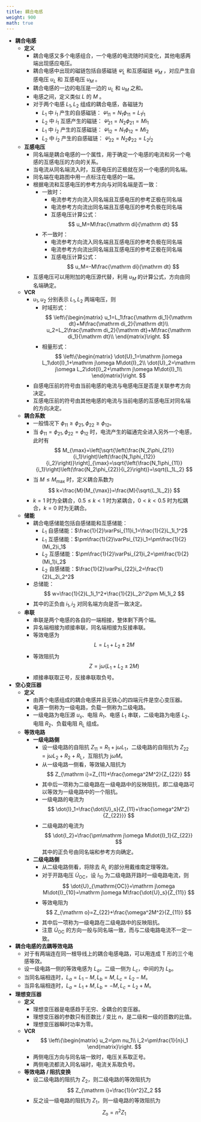 ```yaml
---
title: 耦合电感
weight: 900
math: true
---
```


- **耦合电感**
    - **定义**
        - 耦合电感又多个电感组合，一个电感的电流随时间变化，其他电感两端出现感应电压。
        - 耦合电感中出现的磁链包括自感磁链 $\varPsi_{L}$ 和互感磁链 $\varPsi_M$ ，对应产生自感电压 $u_L$ 和 互感电压 $u_M$ 。
        - 耦合电感的一边的电压是一边的 $u_L$ 和 $u_M$ 之和。
        - 电感之间，定义类似 $L$ 的 $M$ 。
        - 对于两个电感 $L_1,L_2$ 组成的耦合电感，各磁链为
            - $L_1$ 中 $i_1$ 产生的自感磁链： $\varPsi_{11}=N_1\phi_{11}=L_1i_1$
            - $L_2$ 中 $i_1$ 互感产生的磁链： $\varPsi_{21}=N_2\phi_{21}=Mi_1$
            - $L_1$ 中 $i_2$ 产生的互感磁链： $\varPsi_{12}=N_1\phi_{12}=Mi_2$
            - $L_2$ 中 $i_2$ 产生的自感磁链： $\varPsi_{22}=N_2\phi_{22}=L_2i_2$
    - **互感电压**
        - 同名端是耦合电感的一个属性，用于确定一个电感的电流和另一个电感的互感电压的方向的关系。
        - 当电流从同名端流入时，互感电压的正极就在另一个电感的同名端。
        - 同名端在电路图中用一点标注在电感的一端。
        - 根据电流和互感电压的参考方向与对同名端是否一致：
            - 一致时：
                - 电流参考方向流入同名端且互感电压的参考正极在同名端
                - 电流参考方向流出同名端且互感电压的参考负极在同名端
                - 互感电压计算公式：
                  $$
                  u_M=M\frac{\mathrm di}{\mathrm dt}
                  $$
            - 不一致时：
                - 电流参考方向流入同名端且互感电压的参考负极在同名端
                - 电流参考方向流出同名端且互感电压的参考正极在同名端
                - 互感电压计算公式：
                  $$
                  u_M=-M\frac{\mathrm di}{\mathrm dt}
                  $$
        - 互感电压可以用附加的电压源代替，利用 $u_M$ 的计算公式，方向由同名端确定。
    - **VCR**
        - $u_1,u_2$ 分别表示 $L_1,L_2$ 两端电压，则
            - 时域形式：
              $$
              \left\{\begin{matrix}
              u_1=L_1\frac{\mathrm di_1}{\mathrm dt}+M\frac{\mathrm di_2}{\mathrm dt}\\
              u_2=L_2\frac{\mathrm di_2}{\mathrm dt}+M\frac{\mathrm di_1}{\mathrm dt}\\
              \end{matrix}\right.
              $$
            - 相量形式：
              $$
              \left\{\begin{matrix}
              \dot{U}_1=\mathrm j\omega L_1\dot{I}_1+\mathrm j\omega M\dot{I}_2\\
              \dot{U}_2=\mathrm j\omega L_2\dot{I}_2+\mathrm j\omega M\dot{I}_1\\
              \end{matrix}\right.
              $$
        - 自感电压前的符号由当前电感的电流与电感电压是否是关联参考方向决定。
        - 互感电压前的符号由其他电感的电流与当前电感的互感电压对同名端的方向决定。
    - **耦合系数**
        - 一般情况下 $\phi_{11}\ge\phi_{21},\phi_{22}\ge\phi_{12}$。
        - 当 $\phi_{11}=\phi_{21},\phi_{22}=\phi_{12}$ 时，电流产生的磁通完全进入另外一个电感，此时有
          $$
          M_{\max}=\left[\sqrt{\left(\frac{N_2\phi_{21}}{i_1}\right)\left(\frac{N_1\phi_{12}}{i_2}\right)}\right]_{\max}=\sqrt{\left(\frac{N_1\phi_{11}}{i_1}\right)\left(\frac{N_2\phi_{22}}{i_2}\right)}=\sqrt{L_1L_2}
          $$
        - 当 $M\le M_{\max}$ 时，定义耦合系数为
          $$
          k=\frac{M}{M_{\max}}=\frac{M}{\sqrt{L_1L_2}}
          $$
        - $k=1$ 时为全耦合，$0.5\le k<1$ 时为紧耦合，$0<k<0.5$ 时为松耦合，$k=0$ 时为无耦合。
    - **储能**
        - 耦合电感储能包括自感储能和互感储能：
            - $L_1$ 自感储能：$\frac{1}{2}\varPsi_{11}i_1=\frac{1}{2}L_1i_1^2$
            - $L_1$ 互感储能：$\pm\frac{1}{2}\varPsi_{12}i_1=\pm\frac{1}{2}(Mi_2)i_1$
            - $L_2$ 互感储能：$\pm\frac{1}{2}\varPsi_{21}i_2=\pm\frac{1}{2}(Mi_1)i_2$
            - $L_2$ 自感储能：$\frac{1}{2}\varPsi_{22}i_2=\frac{1}{2}L_2i_2^2$
        - 总储能：
          $$
          w=\frac{1}{2}L_1i_1^2+\frac{1}{2}L_2i^2\pm Mi_1i_2
          $$
        - 其中的正负由 $i_1,i_2$ 对同名端方向是否一致决定。
    - **串联**
        - 串联是两个电感的各自的一端相接，整体剩下两个端。
        - 异名端相接为顺接串联，同名端相接为反接串联。
        - 等效电感为
          $$
          L=L_1+L_2\pm 2M
          $$
        - 等效阻抗为
          $$
          Z=\mathrm j\omega(L_1+L_2\pm 2M)
          $$
        - 顺接串联取正号，反接串联取负号。
- **空心变压器**
    - **定义**
        - 由两个电感组成的耦合电感并且无铁心的四端元件是空心变压器。
        - 电源一侧称为一级电路，负载一侧称为二级电路。
        - 一级电路为电压源 $u_s$、电阻 $R_1$、电感 $L_1$ 串联，二级电路为电感 $L_2$、电阻 $R_2$、负载电阻 $R_{\mathrm L}$ 组成。
    - **等效电路**
        - **一级电路侧**
            - 设一级电路的自阻抗 $Z_{11}=R_1+\mathrm j\omega L_1$，二级电路的自阻抗为 $Z_{22}=\mathrm j\omega L_2+R_2+R_{\mathrm L}$，互阻抗为 $\mathrm j\omega M$。
            - 从一级电路一侧看，等效输入阻抗为
              $$
              Z_{\mathrm i}=Z_{11}+\frac{\omega^2M^2}{Z_{22}}
              $$
            - 其中后一项称为二级电路在一级电路中的反映阻抗，即二级电路可以等效为一级电路中的一个阻抗。
            - 一级电路的电流为
              $$
              \dot{I}_1=\frac{\dot{U}_s}{Z_{11}+\frac{\omega^2M^2}{Z_{22}}}
              $$
            - 二级电路的电流为
              $$
              \dot{I_2}=\frac{\pm\mathrm j\omega M\dot{I}_1}{Z_{22}}
              $$
              其中的正负号由同名端和参考方向确定。
        - **二级电路侧**
            - 从二级电路侧看，将除去 $R_{\mathrm L}$ 的部分用戴维南定理等效。
            - 对于开路电压 $\dot{U}_{\mathrm{OC}}$，设 $I_{10}$ 为二级电路开路时一级电路电流，则
              $$
              \dot{U}_{\mathrm{OC}}=\mathrm j\omega M\dot{I}_{10}=\mathrm j\omega M\frac{\dot{U}_s}{Z_{11}}
              $$
            - 等效电阻为
              $$
              Z_{\mathrm o}=Z_{22}+\frac{\omega^2M^2}{Z_{11}}
              $$
            - 其中后一项称为一级电路在二级电路中的反映阻抗。
            - 注意 $\dot{U}_{\mathrm{OC}}$ 的方向一般与同名端一致，而与二级电路电流不一定一致。
- **耦合电感的去耦等效电路**
    - 对于有两端连在同一根导线上的耦合电感电路，可以用连成 T 形的三个电感等效。
    - 设一级电路一侧的等效电感为 $L_a$，二级一侧为 $L_c$，中间的为 $L_b$。
    - 当同名端相连时，$L_a=L_1-M,L_b=M,L_c=L_2-M$。
    - 当异名端相连时，$L_a=L_1+M,L_b=-M,L_c=L_2+M$。
- **理想变压器**
    - **定义**
        - 理想变压器是电感趋于无穷、全耦合的变压器。
        - 理想变压器的参数只有匝数比 / 变比 $n$，是二级和一级的匝数的比值。
        - 理想变压器瞬时功率为零。
    - **VCR**
        - $$
          \left\{\begin{matrix}
          u_2=\pm nu_1\\
          i_2=\pm\frac{1}{n}i_1
          \end{matrix}\right.
          $$
        - 两侧电压方向与同名端一致时，电压关系取正号。
        - 两侧电流都流入同名端时，电流关系取负号。
    - **等效电路 / 阻抗变换**
        - 设二级电路的阻抗为 $Z_2$，则二级电路的等效阻抗为
          $$
          Z_{\mathrm i}=\frac{1}{n^2}Z_2
          $$
        - 反之设一级电路的阻抗为 $Z_1$，则一级电路的等效阻抗为
          $$
          Z_{\mathrm o}=n^2 Z_1
          $$
